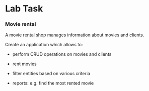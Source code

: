 # Lab Task

### Movie rental
A movie rental shop manages information about movies and clients.

Create an application which allows to:

* perform CRUD operations on movies and clients

* rent movies

* filter entities based on various criteria

* reports: e.g. find the most rented movie
